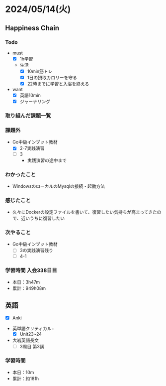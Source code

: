 # 2024/05/14(火)

## Happiness Chain

### Todo

- must
  - [x] 1h学習
  - 生活
    - [x] 10min筋トレ
    - [x] 1日の摂取カロリーを守る
    - [x] 22時までに学習と入浴を終える
- want
  - [x] 英語10min
  - [x] ジャーナリング

### 取り組んだ課題一覧

### 課題外

- Go中級インプット教材
  - [x] 2-7実践演習
  - [ ] 3
    - 実践演習の途中まで

### わかったこと

- WindowsのローカルのMysqlの接続・起動方法

### 感じたこと

- 久々にDockerの設定ファイルを書いて、復習したい気持ちが高まってきたので、近いうちに復習したい

### 次やること

- Go中級インプット教材
  - [ ] 3の実践演習残り
  - [ ] 4-1

### 学習時間 入会338日目

- 本日：3h47m
- 累計：949h08m

## 英語

- [x] Anki
- 英単語クリティカル+
  - [x] Unit23~24
- 大岩英語長文
  - [ ] 3周目 第3講

### 学習時間

- 本日：10m
- 累計：約181h
